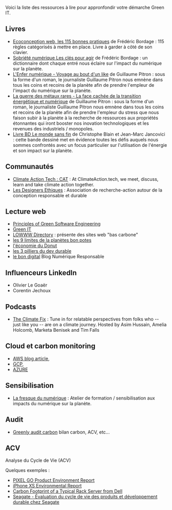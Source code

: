 Voici la liste des ressources à lire pour appronfondir votre démarche Green IT.


## Livres

* [Ecoconception web, les 115 bonnes pratiques](https://www.eyrolles.com/Informatique/Livre/ecoconception-web-les-115-bonnes-pratiques-9782212678062/) de Frédéric Bordage : 115 règles catégorisés à mettre en place. Livre à garder à côté de son clavier.
* [Sobriété numérique Les clés pour agir](https://www.eyrolles.com/Informatique/Livre/sobriete-numerique-9782283032152/) de Frédéric Bordage : un dictionnaire dont chaque entré nous éclaire sur l'impact du numérique sur la planète.
* [L'Enfer numérique - Voyage au bout d'un like](https://www.decitre.fr/livres/l-enfer-numerique-9791020909961.html) de Guillaume Pitron : sous la forme d'un roman, le journaliste Guillaume Pitron nous emnène dans tous les coins et recoins de la planète afin de prendre l'empleur de l'impact du numérique sur la planète.
* [La guerre des métaux rares - La face cachée de la transition énergétique et numérique](https://www.decitre.fr/livres/la-guerre-des-metaux-rares-9791020907172.html) de Guillaume Pitron : sous la forme d'un roman, le journaliste Guillaume Pitron nous emnène dans tous les coins et recoins de la planète afin de prendre l'empleur du stress que nous faison subir à la planète à la recherche de ressources aux propriétés étonnantes qui iront booster nos inovation technologiques et les revenues des industriels / monopoles.
* [Livre BD Le monde sans fin](https://livre.fnac.com/a14927391/Christophe-Blain-Le-Monde-sans-fin-miracle-energetique-et-derive-climatique) de Christophe Blain et Jean-Marc Jancovici : cette bande dessiné met en évidence toutes les défis auquels nous sommes confrontés avec un focus particulier sur l'utilisation de l'énergie et son impact sur la  planète.

## Communautés

* [Climate Action Tech : CAT](https://climateaction.tech/) : At ClimateAction.tech, we meet, discuss, learn and take climate action together.
* [Les Designers Ethiques](https://designersethiques.org/) : Association de recherche-action autour de la conception responsable et durable

## Lecture web

* [Principles of Green Software Engineering](https://principles.green/)
* [Green IT](https://www.greenit.fr/)
* [LOWWW Directory](https://lowww.directory/) : présente des sites web "bas carbone"
* [les 9 limites de la planètes bon potes](https://bonpote.com/la-5eme-limite-planetaire-vient-detre-officiellement-franchie-et-tout-le-monde-sen-fout/)
* [l'économie du Donut](https://www.oxfamfrance.org/actualite/la-theorie-du-donut-une-nouvelle-economie-est-possible/)
* [les 3 pilliers du dev durable](https://www.greenly.earth/blog/3-piliers-developpement-durable)
* [le bon digital](https://lebondigital.com/) Blog Numérique Responsable

## Influenceurs LinkedIn

* Olivier Le Goaër
* Corentin Jechoux

## Podcasts

* [The Climate Fix](https://theclimatefix.com/) : Tune in for relatable perspectives from folks who -- just like you -- are on a climate journey. Hosted by Asim Hussain, Amelia Holcomb, Marketa Benisek and Tim Falls

## Cloud et carbon monitoring

* [AWS blog article](https://aws.amazon.com/fr/about-aws/whats-new/2022/03/aws-launches-customer-carbon-footprint-tool/), 
* [GCP](https://cloud.google.com/carbon-footprint#section-6), 
* [AZURE](https://azure.microsoft.com/fr-fr/blog/microsoft-sustainability-calculator-helps-enterprises-analyze-the-carbon-emissions-of-their-it-infrastructure/)

## Sensibilisation

* [La fresque du numérique](https://www.fresquedunumerique.org/) : Atelier de formation / sensibilisation aux impacts du numérique sur la planète.

## Audit 

* [Greenly audit carbon](https://www.greenly.earth/) bilan carbon, ACV, etc...

## ACV

Analyse du Cycle de Vie (ACV)

Quelques exemples :

* [PIXEL GO Product Environment Report](https://services.google.com/fh/files/misc/pixelbookgo_productenvironmentreport.pdf)
* [iPhone XS Environmental Report](https://www.apple.com/environment/pdf/products/iphone/iPhone_XS_PER_sept2018.pdf)
* [Carbon Footprint of a Typical Rack Server from Dell](http://i.dell.com/sites/content/corporate/corp-comm/en/documents/dell-server-carbon-footprint-whitepaper.pdf)
* [Seagate - Évaluation du cycle de vie des produits et développement durable chez Seagate](https://www.seagate.com/fr/fr/global-citizenship/life-cycle-assessment/)






